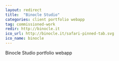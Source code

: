```yaml
---
layout: redirect
title:  "Binocle Studio"
categories: client portfolio webapp
tag: commissioned-work
redir: http://binocle.it
ico_url: http://binocle.it/safari-pinned-tab.svg
ico_name: binocle
---
```


Binocle Studio portfolio webapp
